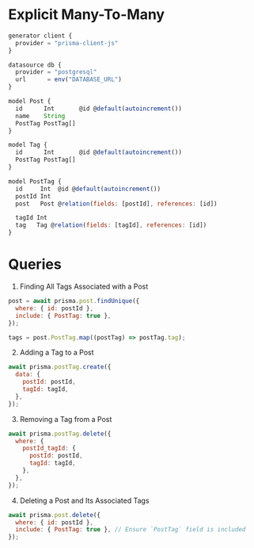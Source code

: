 # Explicit Many-To-Many

```javascript
generator client {
  provider = "prisma-client-js"
}

datasource db {
  provider = "postgresql"
  url      = env("DATABASE_URL")
}

model Post {
  id      Int       @id @default(autoincrement())
  name    String
  PostTag PostTag[]
}

model Tag {
  id      Int       @id @default(autoincrement())
  PostTag PostTag[]
}

model PostTag {
  id     Int  @id @default(autoincrement())
  postId Int
  post   Post @relation(fields: [postId], references: [id])

  tagId Int
  tag   Tag @relation(fields: [tagId], references: [id])
}
```

# Queries
1. Finding All Tags Associated with a Post
```javascript
post = await prisma.post.findUnique({
  where: { id: postId },
  include: { PostTag: true },
});

tags = post.PostTag.map((postTag) => postTag.tag);
```

2. Adding a Tag to a Post
```javascript
await prisma.postTag.create({
  data: {
    postId: postId,
    tagId: tagId,
  },
});
```

3. Removing a Tag from a Post
```javascript
await prisma.postTag.delete({
  where: {
    postId_tagId: {
      postId: postId,
      tagId: tagId,
    },
  },
});
```

4. Deleting a Post and Its Associated Tags
```javascript
await prisma.post.delete({
  where: { id: postId },
  include: { PostTag: true }, // Ensure `PostTag` field is included
});
```